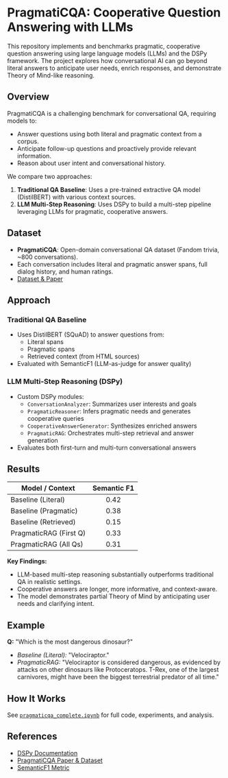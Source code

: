 
# PragmatiCQA: Cooperative Question Answering with LLMs

This repository implements and benchmarks pragmatic, cooperative question answering using large language models (LLMs) and the DSPy framework. The project explores how conversational AI can go beyond literal answers to anticipate user needs, enrich responses, and demonstrate Theory of Mind-like reasoning.

## Overview

PragmatiCQA is a challenging benchmark for conversational QA, requiring models to:
- Answer questions using both literal and pragmatic context from a corpus.
- Anticipate follow-up questions and proactively provide relevant information.
- Reason about user intent and conversational history.

We compare two approaches:
1. **Traditional QA Baseline**: Uses a pre-trained extractive QA model (DistilBERT) with various context sources.
2. **LLM Multi-Step Reasoning**: Uses DSPy to build a multi-step pipeline leveraging LLMs for pragmatic, cooperative answers.

## Dataset

- **PragmatiCQA**: Open-domain conversational QA dataset (Fandom trivia, ~800 conversations).
- Each conversation includes literal and pragmatic answer spans, full dialog history, and human ratings.
- [Dataset & Paper](https://github.com/qipeng/PragmatiCQA)

## Approach

### Traditional QA Baseline
- Uses DistilBERT (SQuAD) to answer questions from:
  - Literal spans
  - Pragmatic spans
  - Retrieved context (from HTML sources)
- Evaluated with SemanticF1 (LLM-as-judge for answer quality)

### LLM Multi-Step Reasoning (DSPy)
- Custom DSPy modules:
  - `ConversationAnalyzer`: Summarizes user interests and goals
  - `PragmaticReasoner`: Infers pragmatic needs and generates cooperative queries
  - `CooperativeAnswerGenerator`: Synthesizes enriched answers
  - `PragmaticRAG`: Orchestrates multi-step retrieval and answer generation
- Evaluates both first-turn and multi-turn conversational answers

## Results

| Model / Context         | Semantic F1 |
|------------------------ |:-----------:|
| Baseline (Literal)      |    0.42     |
| Baseline (Pragmatic)    |    0.38     |
| Baseline (Retrieved)    |    0.15     |
| PragmaticRAG (First Q)  |    0.33     |
| PragmaticRAG (All Qs)   |    0.31     |

**Key Findings:**
- LLM-based multi-step reasoning substantially outperforms traditional QA in realistic settings.
- Cooperative answers are longer, more informative, and context-aware.
- The model demonstrates partial Theory of Mind by anticipating user needs and clarifying intent.

## Example

**Q:** "Which is the most dangerous dinosaur?"

- *Baseline (Literal):* "Velociraptor."
- *PragmaticRAG:* "Velociraptor is considered dangerous, as evidenced by attacks on other dinosaurs like Protoceratops. T-Rex, one of the largest carnivores, might have been the biggest terrestrial predator of all time."

## How It Works

See [`pragmaticqa_complete.ipynb`](pragmaticqa_complete.ipynb) for full code, experiments, and analysis.

## References

- [DSPy Documentation](https://dspy.ai/)
- [PragmatiCQA Paper & Dataset](https://github.com/qipeng/PragmatiCQA)
- [SemanticF1 Metric](https://dspy.ai/api/evaluation/SemanticF1/)

